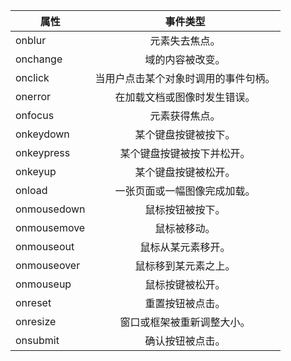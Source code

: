 属性|事件类型
---|:--:
onblur|元素失去焦点。
onchange|域的内容被改变。
onclick|当用户点击某个对象时调用的事件句柄。
onerror|在加载文档或图像时发生错误。
onfocus|元素获得焦点。
onkeydown|某个键盘按键被按下。
onkeypress|某个键盘按键被按下并松开。
onkeyup|某个键盘按键被松开。
onload|一张页面或一幅图像完成加载。
onmousedown|鼠标按钮被按下。
onmousemove|鼠标被移动。
onmouseout|鼠标从某元素移开。
onmouseover|鼠标移到某元素之上。
onmouseup|鼠标按键被松开。
onreset|重置按钮被点击。
onresize|窗口或框架被重新调整大小。
onsubmit|确认按钮被点击。
